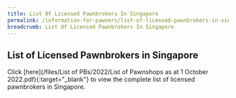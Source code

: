 ```yaml
---
title: List Of Licensed Pawnbrokers In Singapore
permalink: /information-for-pawners/list-of-licensed-pawnbrokers-in-singapore/
breadcrumb: List Of Licensed Pawnbrokers In Singapore
---
```

List of Licensed Pawnbrokers in Singapore
---
Click [here](/files/List of PBs/2022/List of Pawnshops as at 1 October 2022.pdf){:target="_blank"} to view the complete list of licensed pawnbrokers in Singapore.